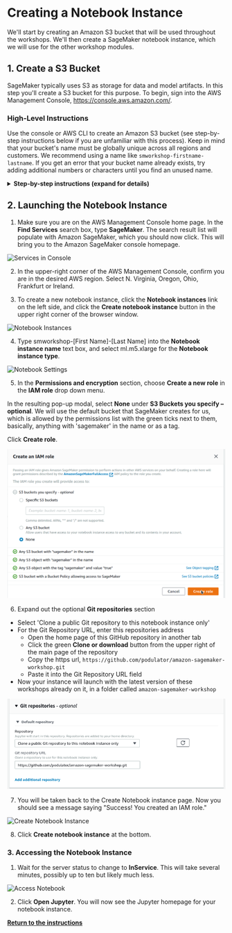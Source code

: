 
# Creating a Notebook Instance

We'll start by creating an Amazon S3 bucket that will be used throughout the workshops.  We'll then create a SageMaker notebook instance, which we will use for the other workshop modules.

## 1. Create a S3 Bucket

SageMaker typically uses S3 as storage for data and model artifacts.  In this step you'll create a S3 bucket for this purpose. To begin, sign into the AWS Management Console, https://console.aws.amazon.com/.

### High-Level Instructions

Use the console or AWS CLI to create an Amazon S3 bucket (see step-by-step instructions below if you are unfamiliar with this process). Keep in mind that your bucket's name must be globally unique across all regions and customers. We recommend using a name like `smworkshop-firstname-lastname`. If you get an error that your bucket name already exists, try adding additional numbers or characters until you find an unused name.

<details>
<summary><strong>Step-by-step instructions (expand for details)</strong></summary><p>

1. In the AWS Management Console, choose **Services** then select **S3** under Storage.

1. Choose **+Create Bucket**

1. Provide a globally unique name for your bucket such as `smworkshop-firstname-lastname`.

1. Select the Region you've chosen to use for this workshop from the dropdown.

1. Choose **Create** in the lower left of the dialog without selecting a bucket to copy settings from.

</p></details>

## 2. Launching the Notebook Instance

1. Make sure you are on the AWS Management Console home page.  In the **Find Services** search box, type **SageMaker**.  The search result list will populate with Amazon SageMaker, which you should now click.  This will bring you to the Amazon SageMaker console homepage.

![Services in Console](./images/console-services.png)

2. In the upper-right corner of the AWS Management Console, confirm you are in the desired AWS region. Select N. Virginia, Oregon, Ohio, Frankfurt or Ireland.

3. To create a new notebook instance, click the **Notebook instances** link on the left side, and click the **Create notebook instance** button in the upper right corner of the browser window.

![Notebook Instances](./images/notebook-instances.png)

4. Type smworkshop-[First Name]-[Last Name] into the **Notebook instance name** text box, and select ml.m5.xlarge for the **Notebook instance type**.

![Notebook Settings](./images/notebook-settings.png)

5. In the **Permissions and encryption** section, choose **Create a new role** in the **IAM role** drop down menu.  

In the resulting pop-up modal, select **None** under **S3 Buckets you specify – optional**. 
We will use the default bucket that SageMaker creates for us, which is allowed by the permissions list with the green ticks next to them, 
basically, anything with 'sagemaker' in the name or as a tag.

Click **Create role**.

![Create IAM role](./images/sm_role.png)

6. Expand out the optional **Git repositories** section
-  Select 'Clone a public Git repository to this notebook instance only'
-  For the Git Repository URL, enter this repositories address
    - Open the home page of this GitHub repository in another tab
    - Click the green **Clone or download** button from the upper right of the main page of the repository
    - Copy the https url, `https://github.com/podulator/amazon-sagemaker-workshop.git`
    - Paste it into the Git Repository URL field
- Now your instance will launch with the latest version of these workshops already on it, in a folder called `amazon-sagemaker-workshop`

![Git Repositories](./images/repositories.png)

7. You will be taken back to the Create Notebook instance page.  Now you should see a message saying "Success! You created an IAM role."

![Create Notebook Instance](./images/permissions-settings.png)

8. Click **Create notebook instance** at the bottom.

### 3. Accessing the Notebook Instance

1. Wait for the server status to change to **InService**. This will take several minutes, possibly up to ten but likely much less.

![Access Notebook](./images/open-notebook.png)

2. Click **Open Jupyter**. You will now see the Jupyter homepage for your notebook instance.


[**Return to the instructions**](../README.md)
